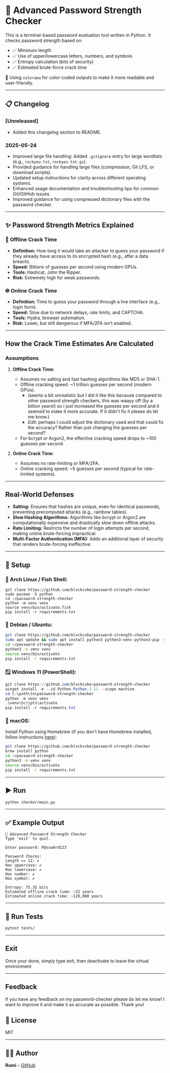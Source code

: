 # 🔐 Advanced Password Strength Checker

This is a terminal-based password evaluation tool written in Python. It checks password strength based on:

- ✅ Minimum length
- ✅ Use of upper/lowercase letters, numbers, and symbols
- ✅ Entropy calculation (bits of security)
- ✅ Estimated brute-force crack time
  
🎨 Using `colorama` for color-coded outputs to make it more readable and user-friendly.

---

## 📋 Changelog

### [Unreleased]
- Added this changelog section to README.

### 2025-05-24
- Improved large file handling: Added `.gitignore` entry for large wordlists (e.g., `rockyou.txt`, `rockyou.txt.gz`).
- Provided guidance for handling large files (compression, Git LFS, or download scripts).
- Updated setup instructions for clarity across different operating systems.
- Enhanced usage documentation and troubleshooting tips for common Git/GitHub issues.
- Improved guidance for using compressed dictionary files with the password checker.

---

## ✨ Password Strength Metrics Explained

### 🔐 **Offline Crack Time**
- **Definition:** How long it would take an attacker to guess your password if they already have access to its encrypted hash (e.g., after a data breach).
- **Speed:** Billions of guesses per second using modern GPUs.
- **Tools:** Hashcat, John the Ripper.
- **Risk:** Extremely high for weak passwords.

### 🌐 **Online Crack Time**
- **Definition:** Time to guess your password through a live interface (e.g., login form).
- **Speed:** Slow due to network delays, rate limits, and CAPTCHA.
- **Tools:** Hydra, browser automation.
- **Risk:** Lower, but still dangerous if MFA/2FA isn't enabled.

---

## How the Crack Time Estimates Are Calculated

### Assumptions
1. **Offline Crack Time**:
   - Assumes no salting and fast hashing algorithms like MD5 or SHA-1.
   - Offline cracking speed: ~1 trillion guesses per second (modern GPUs).
       - (seems a bit unrealistic but I did it like this because compared to other password strength checkers, this was waayy off (by a billion years!)
        so i just increased the guesses per second and it seemed to make it more accurate. If it didn't fix it please do let me know.)
       - *Edit*: perhaps I could adjust the dictionary used and that could fix the accuracy? Rather than just changing the guesses per second? 
   - For bcrypt or Argon2, the effective cracking speed drops to ~100 guesses per second.

2. **Online Crack Time**:
   - Assumes no rate-limiting or MFA/2FA.
   - Online cracking speed: ~5 guesses per second (typical for rate-limited systems).

---

## Real-World Defenses
- **Salting:** Ensures that hashes are unique, even for identical passwords, preventing precomputed attacks (e.g., rainbow tables).
- **Slow Hashing Algorithms:** Algorithms like bcrypt or Argon2 are computationally expensive and drastically slow down offline attacks.
- **Rate Limiting:** Restricts the number of login attempts per second, making online brute-forcing impractical.
- **Multi-Factor Authentication (MFA):** Adds an additional layer of security that renders brute-forcing ineffective.

---

## 🚀 Setup

### 🐧 Arch Linux / Fish Shell:
```fish
git clone https://github.com/blvckcvbe/password-strength-checker
sudo pacman -S python
cd ~/password-strength-checker
python -m venv venv
source venv/bin/activate.fish
pip install -r requirements.txt
```

### 🐧 Debian / Ubuntu:
```bash
git clone https://github.com/blvckcvbe/password-strength-checker
sudo apt update && sudo apt install python3 python3-venv python3-pip -y
cd ~/password-strength-checker
python3 -m venv venv
source venv/bin/activate
pip install -r requirements.txt
```

### 🪟 Windows 11 (PowerShell):
```powershell
git clone https://github.com/blvckcvbe/password-strength-checker
winget install -e --id Python.Python.3.11 --scope machine
cd C:\path\to\password-strength-checker
python -m venv venv
.\venv\Scripts\activate
pip install -r requirements.txt
```

### 🍎 macOS:
Install Python using Homebrew (if you don't have Homebrew installed, follow instructions [here](https://brew.sh/)):
```bash
git clone https://github.com/blvckcvbe/password-strength-checker
brew install python
cd ~/password-strength-checker
python3 -m venv venv
source venv/bin/activate
pip install -r requirements.txt
```

---

## ▶️ Run

```bash
python checker/main.py
```

---

## ✅ Example Output
```
🔐 Advanced Password Strength Checker
Type 'exit' to quit.

Enter password: P@ssw0rd123

Password Checks:
Length >= 12: ✔
Has uppercase: ✔
Has lowercase: ✔
Has number: ✔
Has symbol: ✔

Entropy: 75.35 bits
Estimated offline crack time: ~22 years
Estimated online crack time: ~120,000 years
```

---

## 🧪 Run Tests
```bash
pytest tests/
```

---

## Exit
Once your done, simply type exit, then deactivate to leave the virtual environment

---

## Feedback
If you have any feedback on my password-checker please do let me know! I want to improve it and make it as accurate as possible. Thank you!

## 📂 License
MIT

---

## 🙋‍♂️ Author
**Rumi** – [GitHub](https://github.com/blvckcvbe)
